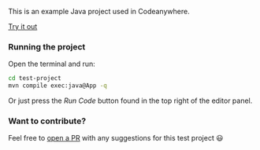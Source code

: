 This is an example Java project used in Codeanywhere.

[Try it out](https://app.codeanywhere.com/workspace#https://github.com/Codeanywhere-Templates/java)

### Running the project

Open the terminal and run:
```sh
cd test-project
mvn compile exec:java@App -q
```
Or just press the *Run Code* button found in the top right of the editor panel.
### Want to contribute?

Feel free to [open a PR](https://github.com/Codeanywhere-Templates/java) with any suggestions for this test project 😃 